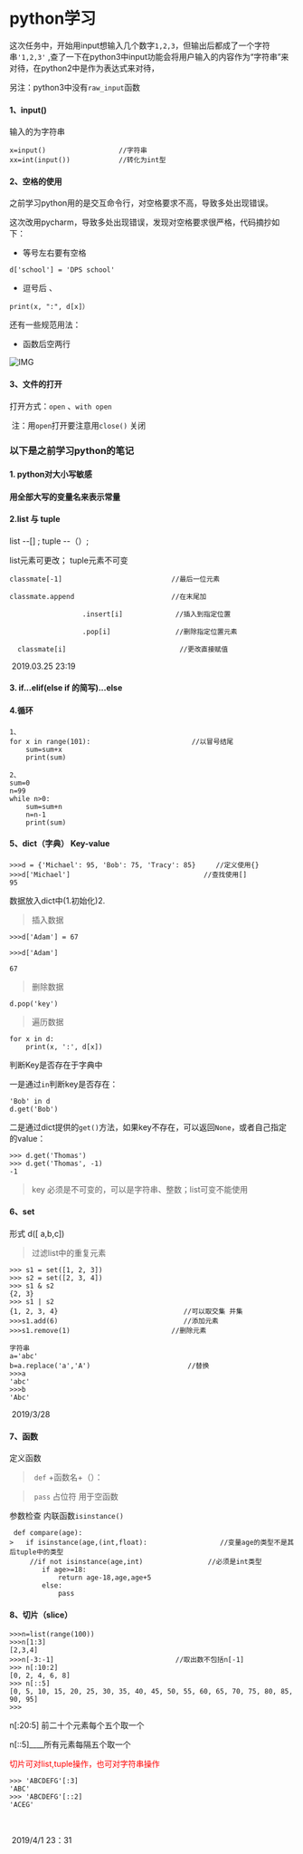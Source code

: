 # python学习

​       这次任务中，开始用input想输入几个数字`1,2,3`，但输出后都成了一个字符串`'1,2,3'` ,查了一下在python3中input功能会将用户输入的内容作为“字符串”来对待，在python2中是作为表达式来对待，

另注：python3中没有`raw_input`函数

#### 1、input()

输入的为字符串

```
x=input()                  //字符串
xx=int(input())            //转化为int型
```

#### 2、空格的使用

​	之前学习python用的是交互命令行，对空格要求不高，导致多处出现错误。

这次改用pycharm，导致多处出现错误，发现对空格要求很严格，代码摘抄如下：

* 等号左右要有空格

```
d['school'] = 'DPS school'
```

* 逗号后     、

```
print(x, ":", d[x]）
```



还有一些规范用法：

* 函数后空两行

![IMG](C:\Users\lenovo\Desktop\IMG_4029(20190414-100353).jpg)



#### 3、文件的打开

   打开方式：`open` 、`with open` 

​    注：用`open`打开要注意用`close()` 关闭



   

  

### 以下是之前学习python的笔记



#### 1. python对大小写敏感

#### 用全部大写的变量名来表示常量

#### 2.list 与 tuple

 list  --[]                                ;				tuple  --（）;

list元素可更改；                                            tuple元素不可变

```
classmate[-1]                     		//最后一位元素

classmate.append                 		//在末尾加

                  .insert[i]             //插入到指定位置

                  .pop[i]                //删除指定位置元素                                                            

  classmate[i]                            //更改直接赋值      

```

​                                                                                                                                         2019.03.25 23:19

#### 3. if...elif(else if 的简写)...else

#### 4.循环

```
1、
for x in range(101):                         //以冒号结尾
	sum=sum+x
	print(sum)
```



```
2、
sum=0
n=99
while n>0:
	sum=sum+n
	n=n-1
	print(sum)
```



#### 5、dict（字典） Key-value

```
>>>d = {'Michael': 95, 'Bob': 75, 'Tracy': 85}     //定义使用{}
>>>d['Michael'] 								//查找使用[]
95
```

 数据放入dict中(1.初始化)2.

> 插入数据

```
>>>d['Adam'] = 67

>>>d['Adam']

67

```

> 删除数据

```
d.pop('key')
```

> 遍历数据  

```
for x in d:
	print(x, ':', d[x])
```



判断Key是否存在于字典中

一是通过`in`判断key是否存在： 

```
'Bob' in d
d.get('Bob')

```

二是通过dict提供的`get()`方法，如果key不存在，可以返回`None`，或者自己指定的value：

```
>>> d.get('Thomas')
>>> d.get('Thomas', -1)
-1
```

> key  必须是不可变的，可以是字符串、整数；list可变不能使用

#### 6、set

形式  d([ a,b,c])

> 过滤list中的重复元素

```
>>> s1 = set([1, 2, 3])
>>> s2 = set([2, 3, 4])
>>> s1 & s2
{2, 3}
>>> s1 | s2
{1, 2, 3, 4}                               //可以取交集 并集
>>>s1.add(6)                               //添加元素
>>>s1.remove(1)							//删除元素
```

```
字符串
a='abc'
b=a.replace('a','A')                        //替换
>>>a
'abc'
>>>b
'Abc'
```

​                                                                                                                                       2019/3/28

#### 7、函数

定义函数

> ​	`def` +函数名+（）：

> ​        `pass` 占位符  用于空函数

参数检查 内联函数`isinstance()`

```
 def compare(age):
>	if isinstance(age,(int,float):                  //变量age的类型不是其后tuple中的类型
     //if not isinstance(age,int)                //必须是int类型
 		if age>=18:
			return age-18,age,age+5
		else:
			pass
```

#### 8、切片（slice）

```
>>>n=list(range(100))
>>>n[1:3]
[2,3,4]
>>>n[-3:-1]                              //取出数不包括n[-1]
>>> n[:10:2]
[0, 2, 4, 6, 8]
>>> n[::5]
[0, 5, 10, 15, 20, 25, 30, 35, 40, 45, 50, 55, 60, 65, 70, 75, 80, 85, 90, 95]
>>> 
```

n[:20:5]   前二十个元素每个五个取一个

n[::5]____所有元素每隔五个取一个

<font color=red>切片可对list,tuple操作，也可对字符串操作</font>

```
>>> 'ABCDEFG'[:3]
'ABC'
>>> 'ABCDEFG'[::2]
'ACEG'
```

​                                                                          

​                                         2019/4/1 23：31



